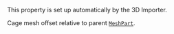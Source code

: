 This property is set up automatically by the 3D Importer.

Cage mesh offset relative to parent [`MeshPart`](https://create.roblox.com/docs/reference/engine/classes/MeshPart).